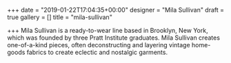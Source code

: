+++
date = "2019-01-22T17:04:35+00:00"
designer = "Mila Sullivan"
draft = true
gallery = []
title = "mila-sullivan"

+++
Mila Sullivan is a ready-to-wear line based in Brooklyn, New York, which was founded by three Pratt Institute graduates. Mila Sullivan creates one-of-a-kind pieces, often deconstructing and layering vintage home-goods fabrics to create eclectic and nostalgic garments.